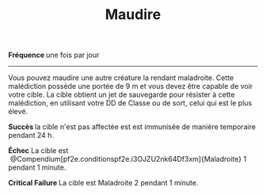 ﻿---
# ATTENTION : Ne modifiez pas ce fichier
# Ce fichier est généré automatiquement par un script d'après les données du module Foundry VTT officiel et de sa traduction
title: Maudire
titleEn: Jinx
id: hFRHPBj6wjAayNtW
group: actions
---
<p><strong>Fréquence </strong>une fois par jour</p><hr><p>Vous pouvez maudire une autre créature la rendant maladroite. Cette malédiction possède une portée de 9 m et vous devez être capable de voir votre cible. La cible obtient un jet de sauvegarde pour résister à cette malédiction, en utilisant votre DD de Classe ou de sort, celui qui est le plus élevé.</p><p><strong>Succès </strong>la cible n'est pas affectée est est immunisée de manière temporaire pendant 24 h.</p><p><strong>Échec</strong> La cible est &nbsp;@Compendium[pf2e.conditionspf2e.i3OJZU2nk64Df3xm]{Maladroite} 1 pendant 1 minute.</p><p><strong>Critical Failure </strong>La cible est Maladroite 2 pendant 1 minute.</p>
